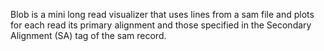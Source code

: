 Blob is a mini long read visualizer that uses lines from a sam file and plots for each read its primary alignment and those specified in the Secondary Alignment (SA) tag of the sam record.


